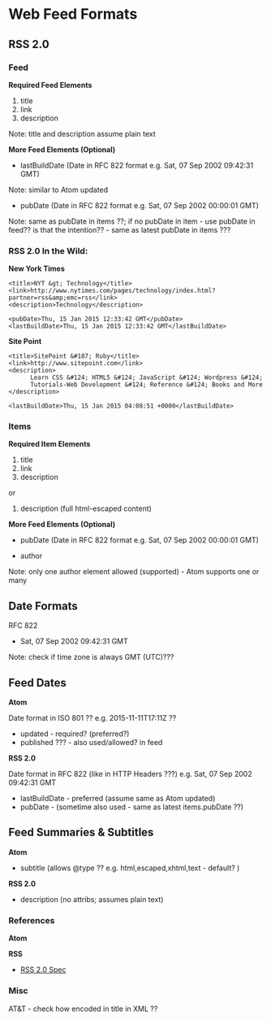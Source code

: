 # Web Feed Formats


## RSS 2.0

### Feed

**Required Feed Elements**

1. title
2. link
3. description

Note: title and description assume plain text


**More Feed Elements (Optional)**

- lastBuildDate (Date in RFC 822 format e.g. Sat, 07 Sep 2002 09:42:31 GMT)

Note: similar to Atom updated

- pubDate    (Date in RFC 822 format e.g. Sat, 07 Sep 2002 00:00:01 GMT)

Note: same as pubDate in items ??; if no pubDate in item - use pubDate in feed??
is that the intention??   - same as latest pubDate in items ???


###  RSS 2.0 In the Wild:

**New York Times**

~~~
<title>NYT &gt; Technology</title>
<link>http://www.nytimes.com/pages/technology/index.html?partner=rss&amp;emc=rss</link>
<description>Technology</description>

<pubDate>Thu, 15 Jan 2015 12:33:42 GMT</pubDate>
<lastBuildDate>Thu, 15 Jan 2015 12:33:42 GMT</lastBuildDate>
~~~

**Site Point**

~~~
<title>SitePoint &#187; Ruby</title>
<link>http://www.sitepoint.com</link>
<description>
      Learn CSS &#124; HTML5 &#124; JavaScript &#124; Wordpress &#124;
      Tutorials-Web Development &#124; Reference &#124; Books and More
</description>

<lastBuildDate>Thu, 15 Jan 2015 04:08:51 +0000</lastBuildDate>
~~~


### Items

**Required Item Elements**

1. title
2. link
3. description

or

1. description (full html-escaped content)


**More Feed Elements (Optional)**

- pubDate   (Date in RFC 822 format e.g. Sat, 07 Sep 2002 00:00:01 GMT)

- author

Note: only one author element allowed (supported) - Atom supports one or many



## Date Formats

RFC 822

- Sat, 07 Sep 2002 09:42:31 GMT

Note: check if time zone is always GMT (UTC)???


## Feed Dates

**Atom**

Date format in ISO 801 ?? e.g.  2015-11-11T17:11Z   ??

- updated        - required?  (preferred?)
- published ???  - also used/allowed? in feed

**RSS 2.0**

Date format in RFC 822  (like in HTTP Headers ???)  e.g. Sat, 07 Sep 2002 09:42:31 GMT

- lastBuildDate     - preferred (assume same as Atom updated)
- pubDate           - (sometime also used - same as latest items.pubDate ??)


## Feed Summaries & Subtitles

**Atom**

- subtitle   (allows @type ?? e.g. html,escaped,xhtml,text - default? )

**RSS 2.0**

- description  (no attribs; assumes plain text)




### References

**Atom**

**RSS**

- [RSS 2.0 Spec](http://cyber.law.harvard.edu/rss/rss.html)



### Misc

AT&T  - check how encoded in title in XML ??

